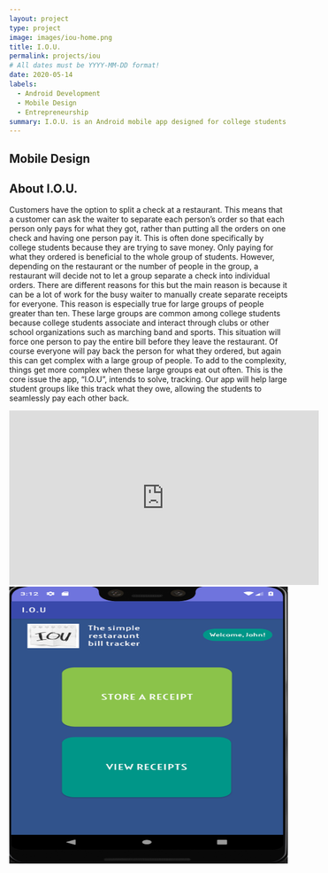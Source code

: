 ```yaml
---
layout: project
type: project
image: images/iou-home.png
title: I.O.U.
permalink: projects/iou
# All dates must be YYYY-MM-DD format!
date: 2020-05-14
labels:
  - Android Development
  - Mobile Design
  - Entrepreneurship
summary: I.O.U. is an Android mobile app designed for college students that often split checks at restaurants. It keeps tabs on how much money each person owes each other.
---
```


## Mobile Design

## About I.O.U.
Customers have the option to split a check at a restaurant. This means that a customer can ask the waiter to separate each person’s order so that each person only pays for what they got, rather than putting all the orders on one check and having one person pay it. This is often done specifically by college students because they are trying to save money. Only paying for what they ordered is beneficial to the whole group of students. However, depending on the restaurant or the number of people in the group, a restaurant will decide not to let a group separate a check into individual orders. There are different reasons for this but the main reason is because it can be a lot of work for the busy waiter to manually create separate receipts for everyone. This reason is especially true for large groups of people greater than ten. These large groups are common among college students because college students associate and interact through clubs or other school organizations such as marching band and sports. This situation will force one person to pay the entire bill before they leave the restaurant. Of course everyone will pay back the person for what they ordered, but again this can get complex with a large group of people. To add to the complexity, things get more complex when these large groups eat out often. This is the core issue the app, “I.O.U”,  intends to solve, tracking. Our app will help large student groups like this track what they owe, allowing the students to seamlessly pay each other back. 

<iframe width="560" height="315" src="https://www.youtube.com/embed/yj4pDV237Ow" frameborder="0" allow="accelerometer; autoplay; encrypted-media; gyroscope; picture-in-picture" allowfullscreen></iframe>

<img src="../images/iou-home.png" height="500px" width="900px">







